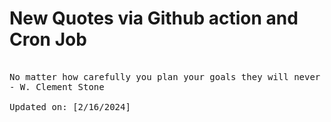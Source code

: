 # New Quotes via Github action and Cron Job

<pre>
<!-- #quote -->
No matter how carefully you plan your goals they will never be more than pipe dreams unless you pursue them with gusto.
- W. Clement Stone

Updated on: [2/16/2024]
<!-- #quoteEnd -->
</pre>
